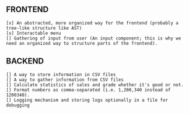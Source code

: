 ## FRONTEND
    [x] An abstracted, more organized way for the frontend (probably a tree-like structure like AST)
    [x] Interactable menu
    [] Gathering of input from user (An input component; this is why we need an organized way to structure parts of the frontend).



## BACKEND
    [] A way to store information in CSV files
    [] A way to gather information from CSV files
    [] Calculate statistics of sales and grade whether it's good or not.
    [] Format numbers as comma-separated (i.e. 1,200,340 instead of 1200340).
    [] Logging mechanism and storing logs optionally in a file for debugging